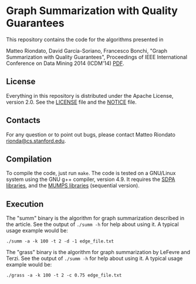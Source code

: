 # Graph Summarization with Quality Guarantees

This repository contains the code for the algorithms presented in

Matteo Riondato, David García-Soriano, Francesco Bonchi, "Graph Summarization
with Quality Guarantees", Proceedings of IEEE International Conference on Data
Mining 2014 (ICDM'14) [PDF](http://francescobonchi.com/icdm14CR.pdf).

## License

Everything in this repository is distributed under the Apache License, version
2.0. See the [LICENSE](LICENSE) file and the [NOTICE](NOTICE) file.

## Contacts

For any question or to point out bugs, please contact Matteo Riondato
<rionda@cs.stanford.edu>.

## Compilation

To compile the code, just run `make`. The code is tested on a GNU/Linux system
using the GNU g++ compiler, version 4.9. It requires the [SDPA
libraries](http://sdpa.sourceforge.net/), and the [MUMPS
libraries](http://mumps.enseeiht.fr/) (sequential version).

## Execution

The "summ" binary is the algorithm for graph summarization described in the
article. See the output of `./summ -h` for help about using it.
A typical usage example would be:

```
./summ -a -k 100 -t 2 -d -1 edge_file.txt
```

The "grass" binary is the algorithm for graph summarization by LeFevre and
Terzi. See the output of `./summ -h` for help about using it. 
A typical usage example would be:

```
./grass -a -k 100 -t 2 -c 0.75 edge_file.txt
```

